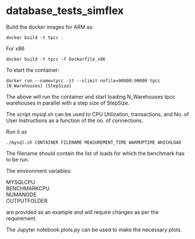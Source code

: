 # database_tests_simflex

Build the docker images for ARM as:
```
docker build -t tpcc .
```
For x86
```
docker build -t tpcc -f Dockerfile_x86
```

To start the container: 

```
docker run --name=tpcc -it --ulimit nofile=90000:90000 tpcc [N_Warehouses] [StepSize]

```
The above will run the container and start loading N_Warehouses tpcc warehouses in parallel with a step size of StepSize. 

The script mysql.sh can be used to CPU Utilization, transactions, and No. of User Instructions as a function of the no. of connections.

Run it as 

```
./mysql.sh CONTAINER FILENAME MEASUREMENT_TIME WARMUPTIME WHICHLOAD
```
The filename should contain the list of loads for which the benchmark has to be run. 

The environment variables:

MYSQLCPU                                                                                                                                                                                                     
BENCHMARKCPU                                                                                                                                                                                                  
NUMANODE                                                                                                                                                                                                       
OUTPUTFOLDER

are provided as an example and will require changes as per the requirement. 

The Jupyter notebook plots.py can be used to make the necessary plots. 
